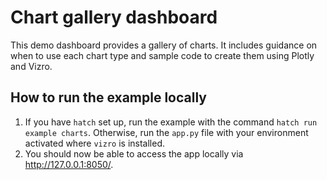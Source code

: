 # Chart gallery dashboard

This demo dashboard provides a gallery of charts. It includes guidance on when to use each chart type and sample code
to create them using Plotly and Vizro.

## How to run the example locally

1. If you have `hatch` set up, run the example with the command `hatch run example charts`. Otherwise, run the `app.py` file with your environment activated where `vizro` is installed.
2. You should now be able to access the app locally via http://127.0.0.1:8050/.
